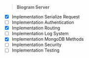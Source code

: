 > **Biogram Server**

- [x] Implementation Serialize Request
- [ ] Implementation Authentication
- [x] Implementation Routing
- [ ] Implementation Log System
- [x] Implementation MongoDB Methods
- [ ] Implementation Security
- [ ] Implementation Testing
